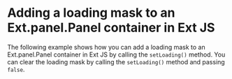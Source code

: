 # Adding a loading mask to an Ext.panel.Panel container in Ext JS #

The following example shows how you can add a loading mask to an Ext.panel.Panel container in Ext JS by calling the `setLoading()` method. You can clear the loading mask by calling the `setLoading()` method and passing `false`.
